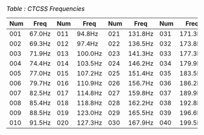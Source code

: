 <p style="line-height: 16px; margin-bottom: 0.21cm; background: none; caret-color: rgb(0, 0, 0); color: rgb(0, 0, 0); font-style: normal; font-variant-caps: normal; font-weight: 400; letter-spacing: normal; orphans: auto; text-align: start; text-indent: 0px; text-transform: none; white-space: normal; widows: auto; word-spacing: 0px; -webkit-text-stroke-width: 0px; text-decoration: none; margin-top: 0.21cm; break-after: avoid;"><font size="3" style="font-size: 12pt;"><i>Table : CTCSS Frequencies</i></font></p>

Num | Freq | Num | Freq | Num | Freq | Num | Freq | Num | Freq
-- | -- | -- | -- | -- | -- | -- | -- | -- | --
001 | 67.0Hz | 011 | 94.8Hz | 021 | 131.8Hz | 031 | 171.3Hz | 041 | 203.5Hz
002 | 69.3Hz | 012 | 97.4Hz | 022 | 136.5Hz | 032 | 173.8Hz | 042 | 206.5Hz
003 | 71.9Hz | 013 | 100.0Hz | 023 | 141.3Hz | 033 | 177.3Hz | 043 | 210.7Hz
004 | 74.4Hz | 014 | 103.5Hz | 024 | 146.2Hz | 034 | 179.9Hz | 044 | 218.1Hz
005 | 77.0Hz | 015 | 107.2Hz | 025 | 151.4Hz | 035 | 183.5Hz | 045 | 225.7Hz
006 | 79.7Hz | 016 | 110.9Hz | 026 | 156.7Hz | 036 | 186.2Hz | 046 | 229.1Hz
007 | 82.5Hz | 017 | 114.8Hz | 027 | 159.8Hz | 037 | 189.9Hz | 047 | 233.6Hz
008 | 85.4Hz | 018 | 118.8Hz | 028 | 162.2Hz | 038 | 192.8Hz | 048 | 241.8Hz
009 | 88.5Hz | 019 | 123.0Hz | 029 | 165.5Hz | 039 | 196.6Hz | 049 | 250.3Hz
010 | 91.5Hz | 020 | 127.3Hz | 030 | 167.9Hz | 040 | 199.5Hz | 050 | 254.1Hz

<p style="line-height: 18.4px; margin-bottom: 0.25cm; background: none; caret-color: rgb(0, 0, 0); color: rgb(0, 0, 0); font-style: normal; font-variant-caps: normal; font-weight: 400; letter-spacing: normal; orphans: auto; text-align: start; text-indent: 0px; text-transform: none; white-space: normal; widows: auto; word-spacing: 0px; -webkit-text-stroke-width: 0px; text-decoration: none;"><br><br></p>